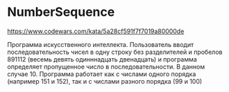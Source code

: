 # NumberSequence

https://www.codewars.com/kata/5a28cf591f7f7019a80000de

Программа искусственного интеллекта. Пользователь вводит последовательность чисел в одну строку без разделителей и пробелов 891112 (весемь девять одинннадцать двенадцать) и программа определяет пропущенное число в последовательности. В данном случае 10.
Программа работает как с числами одного порядка (например 151 и 152), так и с числами разного порядка (99 и 100)
